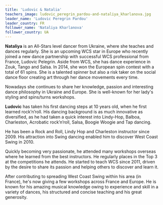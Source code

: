 ```yaml
---
title: 'Ludovic & Natalia'
teachers_image: ludovic_peregrin_pardou-and-nataliya_kharlanova.jpg
leader_name: 'Ludovic Peregrin Pardou'
leader_country: FR
follower_name: 'Nataliya Kharlanova'
follower_country: UA
---
```


**Nataliya** is an All-Stars level dancer from Ukraine, where she teaches and dances regularly. She is an upcoming WCS star in Europe who recently joined a new dance partnership with successful WCS professional from France, Ludovic Pelegrin. Aside from WCS, she has dance experience in Zouk, Tango and Salsa. In 2014, she won the European spin contest with a total of 61 spins. She is a talented spinner but also a risk taker on the social dance floor creating art through her dance movements every time.

Nowadays she continues to share her knowledge, passion and interesting dance philosophy in Ukraine and Europe. She is well-known for her lady's styling and spins/turns workshops.

**Ludovic** has taken his first dancing steps at 10 years old, when he first learned rock’n’roll. His dancing background is as much innovative as diversified, as he had taken a quick interest into Lindy-Hop, Balboa, Charleston, Acrobatic rock’n’roll, Salsa, Boogie Woogie and Tap dancing. 

He has been a Rock and Roll, Lindy Hop and Charleston instructor since 2009. His attraction into Swing dancing enabled him to discover West Coast Swing in 2010. 

Quickly becoming very passionate, he attended many workshops overseas where he learned from the best instructors. He regularly places in the Top 3 at the competitions he attends. He started to teach WCS since 2011, driven by the desire to share its passion and helping others to discover and learn it. 

After contributing to spreading West Coast Swing within his area (in France), he's now giving a few workshops across France and Europe. He is known for his amazing musical knowledge owing to experience and skill in a variety of dances, his structured and concise teaching and his great generosity.

